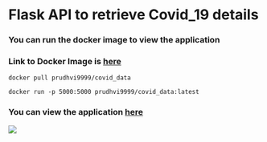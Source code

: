 # Flask API to retrieve Covid_19 details

### You can run the docker image to view the application

### Link to Docker Image is [here](https://hub.docker.com/r/prudhvi9999/covid_data)


```
docker pull prudhvi9999/covid_data

docker run -p 5000:5000 prudhvi9999/covid_data:latest

```

### You can view the application [here](http://coviddata.southindia.azurecontainer.io:5000/)


![](https://github.com/prudhvirajboddu/covid_19/blob/master/process.gif)
